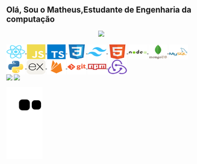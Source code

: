 ## Olá, Sou o Matheus,Estudante de Engenharia da computação 
<div align="center">
  <a href="https://github.com/Matheus-Loubach">
<!--   <img height="180em" src="https://github-readme-stats.vercel.app/api?username=Matheus-Loubach&show_icons=true&theme=dark&include_all_commits=true&count_private=true"/> -->
  <img height="180em" src="![Matheus-Loubach's Top Languages](https://github-readme-stats.vercel.app/api/top-langs/?username=Matheus-Loubach&theme=vue-dark&show_icons=true&hide_border=true&layout=compact)"/>
</div>
<div style="display: inline_block"><br>
  <img align="center" alt="Matheus-React" height="40" width="50" src="https://raw.githubusercontent.com/devicons/devicon/master/icons/react/react-original.svg">
  <img align="center" alt="Matheus-Js" height="40" width="50" src="https://raw.githubusercontent.com/devicons/devicon/master/icons/javascript/javascript-plain.svg">
  <img align="center" alt="Matheus-TS" height="40" width="50" src="https://github.com/devicons/devicon/blob/master/icons/typescript/typescript-original.svg">
  <img align="center" alt="Matheus-CSS" height="40" width="50" src="https://raw.githubusercontent.com/devicons/devicon/master/icons/css3/css3-original.svg">
  <img align="center" alt="Matheus-Tailwind" height="40" width="50" src="https://github.com/devicons/devicon/blob/master/icons/tailwindcss/tailwindcss-plain.svg">
  <img align="center" alt="Matheus-HTML" height="40" width="50" src="https://raw.githubusercontent.com/devicons/devicon/master/icons/html5/html5-original.svg">
  <img align="center" alt="Matheus-node" height="40" width="50" src="https://github.com/devicons/devicon/blob/master/icons/nodejs/nodejs-original-wordmark.svg">
  <img align="center" alt="Matheus-Mongodb" height="40" width="50" src="https://github.com/devicons/devicon/blob/master/icons/mongodb/mongodb-original-wordmark.svg">
  <img align="center" alt="Matheus-Mysql" height="40" width="50" src="https://github.com/devicons/devicon/blob/master/icons/mysql/mysql-original-wordmark.svg">
  <img align="center" alt="Matheus-Python" height="40" width="50" src="https://raw.githubusercontent.com/devicons/devicon/master/icons/python/python-original.svg">
  <img align="center" alt="Matheus-Express" height="40" width="50" src="https://github.com/tandpfun/skill-icons/blob/main/icons/ExpressJS-Light.svg">
  <img align="center" alt="Matheus-Fire" height="40" width="50" src="https://github.com/devicons/devicon/blob/master/icons/firebase/firebase-plain.svg">
  <img align="center" alt="Matheus-Git" height="40" width="50" src="https://github.com/devicons/devicon/blob/master/icons/git/git-plain-wordmark.svg">
  <img align="center" alt="Matheus-npm" height="40" width="50" src="https://github.com/devicons/devicon/blob/master/icons/npm/npm-original-wordmark.svg">
  <img align="center" alt="Matheus-redux" height="40" width="50" src="https://github.com/devicons/devicon/blob/master/icons/redux/redux-original.svg">
</div>
  

 
<div> 
<!--   <a href="https://instagram.com/matheus.loubach" target="_blank"><img src="https://img.shields.io/badge/-Instagram-%23E4405F?style=for-the-badge&logo=instagram&logoColor=white" target="_blank"></a> -->
  <a href = "mailto:matheus.loubach@gmail.com"><img src="https://img.shields.io/badge/-Gmail-%23333?style=for-the-badge&logo=gmail&logoColor=white" target="_blank"></a>
  <a href="https://www.linkedin.com/in/matheus-loubach/" target="_blank"><img src="https://img.shields.io/badge/-LinkedIn-%230077B5?style=for-the-badge&logo=linkedin&logoColor=white" target="_blank"></a> 
 
  ![Snake animation](https://github.com/Matheus-Loubach/Matheus-Loubach/blob/output/github-contribution-grid-snake.svg)
 
</div>
